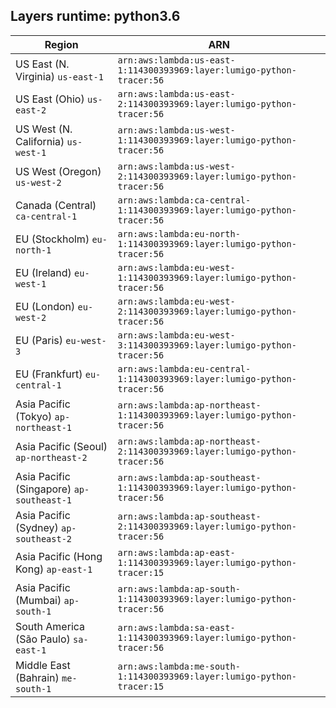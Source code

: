 Layers runtime: python3.6
----
| Region | ARN |
| --- | --- |
|US East (N. Virginia)  `us-east-1`|`arn:aws:lambda:us-east-1:114300393969:layer:lumigo-python-tracer:56`|
|US East (Ohio)  `us-east-2`|`arn:aws:lambda:us-east-2:114300393969:layer:lumigo-python-tracer:56`|
|US West (N. California)  `us-west-1`|`arn:aws:lambda:us-west-1:114300393969:layer:lumigo-python-tracer:56`|
|US West (Oregon)  `us-west-2`|`arn:aws:lambda:us-west-2:114300393969:layer:lumigo-python-tracer:56`|
|Canada (Central)  `ca-central-1`|`arn:aws:lambda:ca-central-1:114300393969:layer:lumigo-python-tracer:56`|
|EU (Stockholm)  `eu-north-1`|`arn:aws:lambda:eu-north-1:114300393969:layer:lumigo-python-tracer:56`|
|EU (Ireland)  `eu-west-1`|`arn:aws:lambda:eu-west-1:114300393969:layer:lumigo-python-tracer:56`|
|EU (London)  `eu-west-2`|`arn:aws:lambda:eu-west-2:114300393969:layer:lumigo-python-tracer:56`|
|EU (Paris)  `eu-west-3`|`arn:aws:lambda:eu-west-3:114300393969:layer:lumigo-python-tracer:56`|
|EU (Frankfurt)  `eu-central-1`|`arn:aws:lambda:eu-central-1:114300393969:layer:lumigo-python-tracer:56`|
|Asia Pacific (Tokyo)  `ap-northeast-1`|`arn:aws:lambda:ap-northeast-1:114300393969:layer:lumigo-python-tracer:56`|
|Asia Pacific (Seoul)  `ap-northeast-2`|`arn:aws:lambda:ap-northeast-2:114300393969:layer:lumigo-python-tracer:56`|
|Asia Pacific (Singapore)  `ap-southeast-1`|`arn:aws:lambda:ap-southeast-1:114300393969:layer:lumigo-python-tracer:56`|
|Asia Pacific (Sydney)  `ap-southeast-2`|`arn:aws:lambda:ap-southeast-2:114300393969:layer:lumigo-python-tracer:56`|
|Asia Pacific (Hong Kong)  `ap-east-1`|`arn:aws:lambda:ap-east-1:114300393969:layer:lumigo-python-tracer:15`|
|Asia Pacific (Mumbai)  `ap-south-1`|`arn:aws:lambda:ap-south-1:114300393969:layer:lumigo-python-tracer:56`|
|South America (São Paulo)  `sa-east-1`|`arn:aws:lambda:sa-east-1:114300393969:layer:lumigo-python-tracer:56`|
|Middle East (Bahrain)  `me-south-1`|`arn:aws:lambda:me-south-1:114300393969:layer:lumigo-python-tracer:15`|
